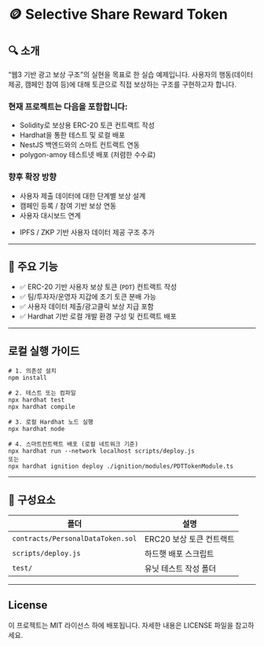 # 🪙 Selective Share Reward Token

## 🔍 소개
“웹3 기반 광고 보상 구조”의 실현을 목표로 한 실습 예제입니다.
사용자의 행동(데이터 제공, 캠페인 참여 등)에 대해 토큰으로 직접 보상하는 구조를 구현하고자 합니다.

### 현재 프로젝트는 다음을 포함합니다:
- Solidity로 보상용 ERC-20 토큰 컨트랙트 작성
- Hardhat을 통한 테스트 및 로컬 배포
- NestJS 백엔드와의 스마트 컨트랙트 연동
- polygon-amoy 테스트넷 배포 (저렴한 수수료)

### 향후 확장 방향
- 사용자 제출 데이터에 대한 단계별 보상 설계
- 캠페인 등록 / 참여 기반 보상 연동
- 사용자 대시보드 연계
* IPFS / ZKP 기반 사용자 데이터 제공 구조 추가

---

## 🚀 주요 기능

- ✅ ERC-20 기반 사용자 보상 토큰 (`PDT`) 컨트랙트 작성
- ✅ 팀/투자자/운영자 지갑에 초기 토큰 분배 가능
- ✅ 사용자 데이터 제출/광고클릭 보상 지급 포함
- ✅ Hardhat 기반 로컬 개발 환경 구성 및 컨트랙트 배포

---

## 로컬 실행 가이드
```
# 1. 의존성 설치
npm install

# 2. 테스트 또는 컴파일
npx hardhat test
npx hardhat compile

# 3. 로컬 Hardhat 노드 실행
npx hardhat node

# 4. 스마트컨트랙트 배포 (로컬 네트워크 기준)
npx hardhat run --network localhost scripts/deploy.js
또는
npx hardhat ignition deploy ./ignition/modules/PDTTokenModule.ts
```
---

## 🧱 구성요소

| 폴더                       | 설명                              |
| ------------------------ | ------------------------------- |
| `contracts/PersonalDataToken.sol` | ERC20 보상 토큰 컨트랙트                |
| `scripts/deploy.js`      | 하드햇 배포 스크립트                     |
| `test/`                  | 유닛 테스트 작성 폴더               |

---

## License
이 프로젝트는 MIT 라이선스 하에 배포됩니다.
자세한 내용은 LICENSE 파일을 참고하세요.
